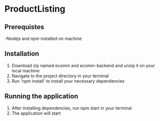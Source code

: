 # ProductListing


## Prerequistes
-Nodejs and npm installed on machine

## Installation
1. Download zip named ecomm and ecomm-backend and unzip it on your local machine
2. Navigate to the project directory in your terminal
3. Run 'npm install' to install your necessary dependencies

## Running the application
1. After installing dependencies, run npm start in your terminal
2. The application will start 

